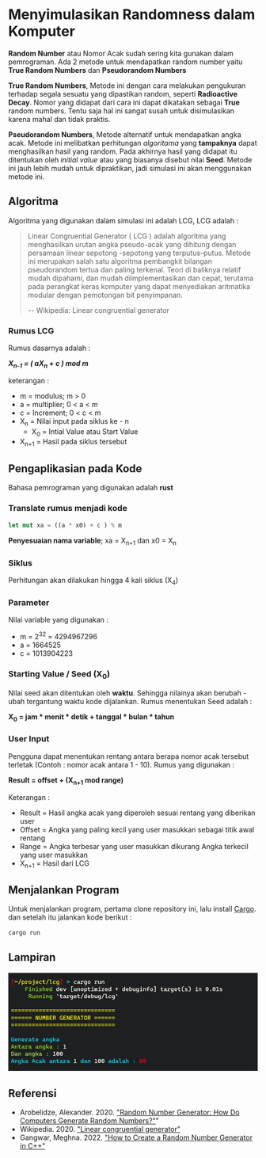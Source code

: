 # Menyimulasikan Randomness dalam Komputer
**Random Number** atau Nomor Acak sudah sering kita gunakan dalam pemrograman. 
Ada 2 metode untuk mendapatkan random number yaitu **True Random Numbers** dan **Pseudorandom Numbers**

**True Random Numbers**,
Metode ini dengan cara melakukan pengukuran terhadap segala sesuatu yang dipastikan random, seperti **Radioactive Decay**.
Nomor yang didapat dari cara ini dapat dikatakan sebagai **True** random numbers. 
Tentu saja hal ini sangat susah untuk disimulasikan karena mahal dan tidak praktis.

**Pseudorandom Numbers**,
Metode alternatif untuk mendapatkan angka acak. Metode ini melibatkan perhitungan *algoritama* yang **tampaknya** dapat 
menghasilkan hasil yang random. Pada akhirnya hasil yang didapat itu ditentukan oleh *initial value* atau yang biasanya disebut
nilai **Seed**. Metode ini jauh lebih mudah untuk dipraktikan, jadi simulasi ini akan menggunakan metode ini.


## Algoritma
Algoritma yang digunakan dalam simulasi ini adalah LCG, LCG adalah :

> Linear Congruential Generator ( LCG ) adalah algoritma yang menghasilkan urutan angka pseudo-acak 
yang dihitung dengan persamaan linear sepotong -sepotong yang terputus-putus. 
Metode ini merupakan salah satu algoritma pembangkit bilangan pseudorandom tertua dan paling terkenal. 
Teori di baliknya relatif mudah dipahami, dan mudah diimplementasikan dan cepat, 
terutama pada perangkat keras komputer yang dapat menyediakan aritmatika modular dengan pemotongan bit penyimpanan.
>
> -- Wikipedia: Linear congruential generator

### Rumus LCG
Rumus dasarnya adalah :

***X<sub>n-1</sub> = ( aX<sub>n</sub> + c ) mod m***

keterangan :
- m = modulus; m > 0
- a = multiplier; 0 < a < m
- c = Increment; 0 < c < m
- X<sub>n</sub> = Nilai input pada siklus ke - n
  - X<sub>0</sub> = Intial Value atau Start Value
- X<sub>n+1</sub> = Hasil pada siklus tersebut 


## Pengaplikasian pada Kode
Bahasa pemrograman yang digunakan adalah **rust**

### Translate rumus menjadi kode
```rust
let mut xa = ((a * x0) + c ) % m
```
**Penyesuaian nama variable**; xa = X<sub>n+1</sub> dan x0 = X<sub>n</sub>

### Siklus
Perhitungan akan dilakukan hingga 4 kali siklus (X<sub>4</sub>)

### Parameter
Nilai variable yang digunakan :
- m = 2<sup>32</sup> = 4294967296
- a = 1664525
- c = 1013904223

### Starting Value / Seed (X<sub>0</sub>)
Nilai seed akan ditentukan oleh **waktu**. Sehingga nilainya akan berubah - ubah tergantung waktu kode dijalankan.
Rumus menentukan Seed adalah :

**X<sub>0</sub> = jam * menit * detik + tanggal * bulan * tahun**


### User Input
Pengguna dapat menentukan rentang antara berapa nomor acak tersebut terletak (Contoh : nomor acak antara 1 - 10). 
Rumus yang digunakan :

**Result = offset + (X<sub>n+1</sub> mod range)**

Keterangan :
- Result = Hasil angka acak yang diperoleh sesuai rentang yang diberikan user
- Offset = Angka yang paling kecil yang user masukkan sebagai titik awal rentang
- Range = Angka terbesar yang user masukkan dikurang Angka terkecil yang user masukkan
- X<sub>n+1</sub> = Hasil dari LCG


## Menjalankan Program
Untuk menjalankan program, pertama clone repository ini, lalu install [Cargo](https://doc.rust-lang.org/cargo/getting-started/installation.html). 
dan setelah itu jalankan kode berikut : 

```bash
cargo run
```


## Lampiran

![Foto saat menjalankan program](./doc/usage.jpg)


## Referensi
- Arobelidze, Alexander. 2020. ["Random Number Generator: How Do Computers Generate Random Numbers?"](https://www.freecodecamp.org/news/random-number-generator/)"
- Wikipedia. 2020. ["Linear congruential generator"](https://en.wikipedia.org/wiki/Linear_congruential_generator)
- Gangwar, Meghna. 2022. ["How to Create a Random Number Generator in C++"](https://www.digitalocean.com/community/tutorials/random-number-generator-c-plus-plus) 
